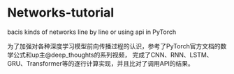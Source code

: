 # Networks-tutorial
bacis kinds of networks line by line or using api in PyTorch



为了加强对各种深度学习模型前向传播过程的认识，参考了PyTorch官方文档的数学公式和up主@deep_thoughts的系列视频，
完成了CNN、RNN、LSTM、GRU、Transformer等的逐行计算实现，并且比对了调用API的结果。
